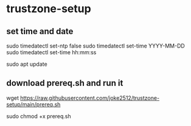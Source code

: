# trustzone-setup

## set time and date

sudo timedatectl set-ntp false
sudo timedatectl set-time YYYY-MM-DD
sudo timedatectl set-time hh:mm:ss

sudo apt update 

## download prereq.sh and run it

wget https://raw.githubusercontent.com/joke2512/trustzone-setup/main/prereq.sh

sudo chmod +x prereq.sh


